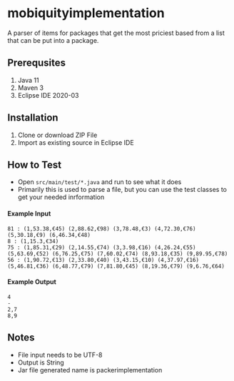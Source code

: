 # mobiquityimplementation
A parser of items for packages that get the most priciest based from a list that can be put into a package.

## Prerequsites
1. Java 11
2. Maven 3
3. Eclipse IDE 2020-03

## Installation
1. Clone or download ZIP File
2. Import as existing source in Eclipse IDE

## How to Test
- Open `src/main/test/*.java` and run to see what it does
- Primarily this is used to parse a file, but you can use the test classes to get your needed inrformation

#### Example Input
```
81 : (1,53.38,€45) (2,88.62,€98) (3,78.48,€3) (4,72.30,€76) (5,30.18,€9) (6,46.34,€48)
8 : (1,15.3,€34)
75 : (1,85.31,€29) (2,14.55,€74) (3,3.98,€16) (4,26.24,€55) (5,63.69,€52) (6,76.25,€75) (7,60.02,€74) (8,93.18,€35) (9,89.95,€78)
56 : (1,90.72,€13) (2,33.80,€40) (3,43.15,€10) (4,37.97,€16) (5,46.81,€36) (6,48.77,€79) (7,81.80,€45) (8,19.36,€79) (9,6.76,€64)
```

#### Example Output
```
4
-
2,7
8,9
```

## Notes
- File input needs to be UTF-8
- Output is String
- Jar file generated name is packerimplementation